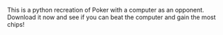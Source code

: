 This is a python recreation of Poker with a computer as an opponent. Download it now and see if you can beat the computer and gain the most chips!
